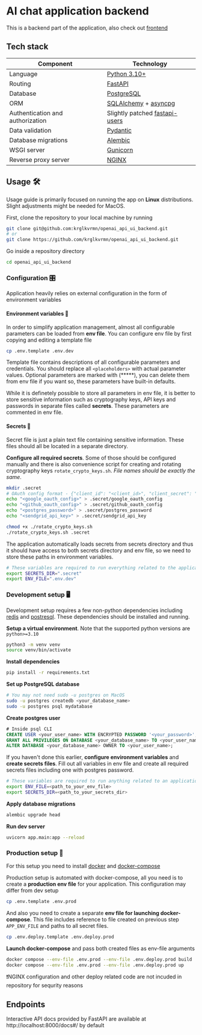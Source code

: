 # AI chat application backend

This is a backend part of the application, also check out [frontend](https://github.com/krglkvrmn/openai_api_ui_frontend/tree/main)

## Tech stack

| Component                        | Technology                                                   |
| -------------------------------- | ------------------------------------------------------------ |
| Language                         | [Python 3.10+](https://www.python.org/)                      |
| Routing                          | [FastAPI](https://fastapi.tiangolo.com/)                     |
| Database                         | [PostgreSQL](https://www.postgresql.org/)                    |
| ORM                              | [SQLAlchemy](https://www.sqlalchemy.org/) + [asyncpg](https://magicstack.github.io/asyncpg/current/) |
| Authentication and authorization | Slightly patched [fastapi-users](https://fastapi-users.github.io/fastapi-users/latest/) |
| Data validation                  | [Pydantic](https://docs.pydantic.dev/latest/)                |
| Database migrations              | [Alembic](https://alembic.sqlalchemy.org/en/latest/)         |
| WSGI server                      | [Gunicorn](https://gunicorn.org/)                            |
| Reverse proxy server             | [NGINX](https://nginx.org/en/docs/?_ga=2.65749997.258183107.1714325166-1305194052.1709247764) |

## Usage 🛠️

Usage guide is primarily focused on running the app on **Linux** distributions. Slight adjustments might be needed for MacOS.

First, clone the repository to your local machine by running

```bash
git clone git@github.com:krglkvrmn/openai_api_ui_backend.git
# or
git clone https://github.com/krglkvrmn/openai_api_ui_backend.git
```

Go inside a repository directory

```bash
cd openai_api_ui_backend
```

### Configuration 🎛️

Application heavily relies on external configuration in the form of environment variables

#### Environment variables 📄

In order to simplify application management, almost all configurable parameters can be loaded from **env file**. You can configure env file by first copying and editing a template file

``` bash
cp .env.template .env.dev
```

Template file contains descriptions of all configurable parameters and credentials. You should replace all `<placeholders>` with actual parameter values. Optional parameters are marked with (*****), you can delete them from env file if you want so, these parameters have built-in defaults.

While it is definetely possible to store all parameters in env file, it is better to store sensitive information such as cryptography keys, API keys and passwords in separate files called **secrets**. These parameters are commented in env file.

#### Secrets 🔐

Secret file is just a plain text file containing sensitive information. These files should all be located in a separate directory.

**Configure all required secrets**. Some of those should be configured manually and there is also convenience script for creating and rotating cryptography keys `rotate_crypto_keys.sh`. *File names should be exactly the same*.

```bash
mkdir .secret
# OAuth config format - {"client_id": "<client_id>", "client_secret": "<client_secret>"}
echo "<google_oauth_config>" > .secret/google_oauth_config
echo "<github_oauth_config>" > .secret/github_oauth_config
echo "<postgres_password>" > .secret/postgres_password
echo "<sendgrid_api_key>" > .secret/sendgrid_api_key

chmod +x ./rotate_crypto_keys.sh
./rotate_crypto_keys.sh .secret
```

The application automatically loads secrets from secrets directory and thus it should have access to both secrets directory and env file, so we need to store these paths in environment variables.

```bash
# These variables are required to run everything related to the application
export SECRETS_DIR=".secret"
export ENV_FILE=".env.dev"
```

### Development setup 🖥️

Development setup requires a few non-python dependencies including [redis](https://redis.io/docs/latest/operate/oss_and_stack/install/install-redis/install-redis-on-linux/) and [postresql](https://www.postgresql.org/download/). These dependencies should be installed and running.

**Setup a virtual environment**. Note that the supported python versions are `python>=3.10`

```bash
python3 -m venv venv
source venv/bin/activate
```

**Install dependencies**

```bash
pip install -r requirements.txt
```

**Set up PostgreSQL database**

```bash
# You may not need sudo -u postgres on MacOS
sudo -u postgres createdb <your_database_name>
sudo -u postgres psql mydatabase
```

**Create postgres user**

```sql
# Inside psql CLI
CREATE USER <your_user_name> WITH ENCRYPTED PASSWORD '<your_password>';
GRANT ALL PRIVILEGES ON DATABASE <your_database_name> TO <your_user_name>;
ALTER DATABASE <your_database_name> OWNER TO <your_user_name>;
```

If you haven't done this earlier, **configure environment variables** and **create secrets files**. Fill out all variables in env file and create all required secrets files including one with postgres password.

```bash
# These variables are required to run anything related to an application
export ENV_FILE=<path_to_your_env_file>
export SECRETS_DIR=<path_to_your_secrets_dir>
```

**Apply database migrations**

```bash
alembic upgrade head
```

**Run dev server**

```bash
uvicorn app.main:app --reload
```

### Production setup 🚀

For this setup you need to install [docker](https://docs.docker.com/engine/install/) and [docker-compose](https://docs.docker.com/compose/install/)

Production setup is automated with docker-compose, all you need is to create a **production env file** for your application. This configuration may differ from dev setup

```bash
cp .env.template .env.prod
```

And also you need to create a separate **env file for launching docker-compose**. This file includes reference to file created on previous step `APP_ENV_FILE` and paths to all secret files.

```bash
cp .env.deploy.template .env.deploy.prod
```

**Launch docker-compose** and pass both created files as env-file arguments

```bash
docker compose --env-file .env.prod --env-file .env.deploy.prod build
docker compose --env-file .env.prod --env-file .env.deploy.prod up
```

❗️NGINX configuration and other deploy related code are not incuded in repository for sequrity reasons

## Endpoints

Interactive API docs provided by FastAPI are available at http://localhost:8000/docs#/ by default
